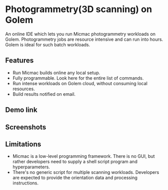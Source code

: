 # Photogrammetry(3D scanning) on Golem
An online IDE which lets you run Micmac photogrammetry workloads on Golem. Photogrammetry jobs are resource intensive and can run into hours. Golem is ideal for such batch workloads.

## Features
- Run Micmac builds online any local setup.
- Fully programmable. Look here for the entire list of commands.
- Run intense workloads on Golem cloud, without consuming local resources.
- Build results notified on email.

## Demo link

## Screenshots

## Limitations
- Micmac is a low-level programming framework. There is no GUI, but rather developers need to supply a shell script program and hyperparameters.
- There's no generic script for multiple scanning workloads. Developers are expected to provide the orientation data and processing instructions.


